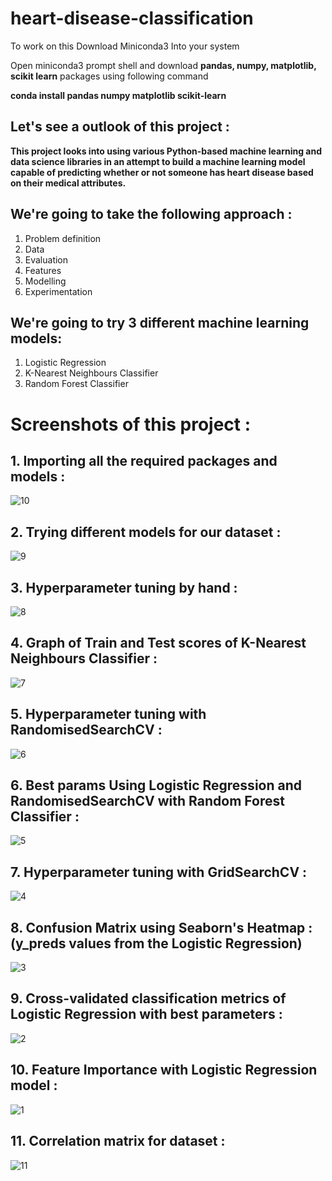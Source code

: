  
# heart-disease-classification

To work on this Download Miniconda3 Into your system

Open miniconda3 prompt shell and download **pandas, numpy, matplotlib, scikit learn** packages using following command

**conda install pandas numpy matplotlib scikit-learn**


## Let's see a outlook of this project :


**This project looks into using various Python-based machine learning and data science libraries in an attempt to build a machine learning model capable of predicting whether or not someone has heart disease based on their medical attributes.**

## We're going to take the following approach :

1. Problem definition
2. Data
3. Evaluation
4. Features
5. Modelling
6. Experimentation

## We're going to try 3 different machine learning models:

1. Logistic Regression
2. K-Nearest Neighbours Classifier
3. Random Forest Classifier

# Screenshots of this project :

## 1. Importing all the required packages and models :

![10](https://github.com/aswin98855/heart-disease-classification/assets/116991167/51c4e24d-331b-462d-ac42-9086da16b2ec)

## 2. Trying different models for our dataset : 

![9](https://github.com/aswin98855/heart-disease-classification/assets/116991167/64e6ed18-7da7-41d5-be67-876fd75267b2)

## 3. Hyperparameter tuning by hand :

![8](https://github.com/aswin98855/heart-disease-classification/assets/116991167/eafa525b-8892-4444-967c-ef4a6d51ba74)

## 4. Graph of Train and Test scores of K-Nearest Neighbours Classifier :

![7](https://github.com/aswin98855/heart-disease-classification/assets/116991167/8c4f76c4-7aa7-40a9-9da0-bf299d63c5aa)

## 5. Hyperparameter tuning with RandomisedSearchCV :

![6](https://github.com/aswin98855/heart-disease-classification/assets/116991167/5d47e4dc-f28d-4577-9989-18b43e11a48b)

## 6. Best params Using Logistic Regression and RandomisedSearchCV with Random Forest Classifier :

![5](https://github.com/aswin98855/heart-disease-classification/assets/116991167/e39126ab-10c2-4791-b20d-0a4aa6161d88)

## 7. Hyperparameter tuning with GridSearchCV :

![4](https://github.com/aswin98855/heart-disease-classification/assets/116991167/0a236d0b-8a34-4f85-a282-74a0ad95ff3f)

## 8. Confusion Matrix using Seaborn's Heatmap : (y_preds values from the Logistic Regression)

![3](https://github.com/aswin98855/heart-disease-classification/assets/116991167/b5202e93-5770-4cb2-bdcb-dc24b8f823ec)

## 9. Cross-validated classification metrics of Logistic Regression with best parameters :

![2](https://github.com/aswin98855/heart-disease-classification/assets/116991167/b32bf0d6-a10f-46d8-ac0d-b69584f88845)

## 10. Feature Importance with Logistic Regression model :

![1](https://github.com/aswin98855/heart-disease-classification/assets/116991167/b8a410b6-03a9-484f-9d70-c4780649a8b2)

## 11. Correlation matrix for dataset :

![11](https://github.com/aswin98855/heart-disease-classification/assets/116991167/8a1fdeeb-be78-4e81-a8c3-f84f11ea3ef8)
 
